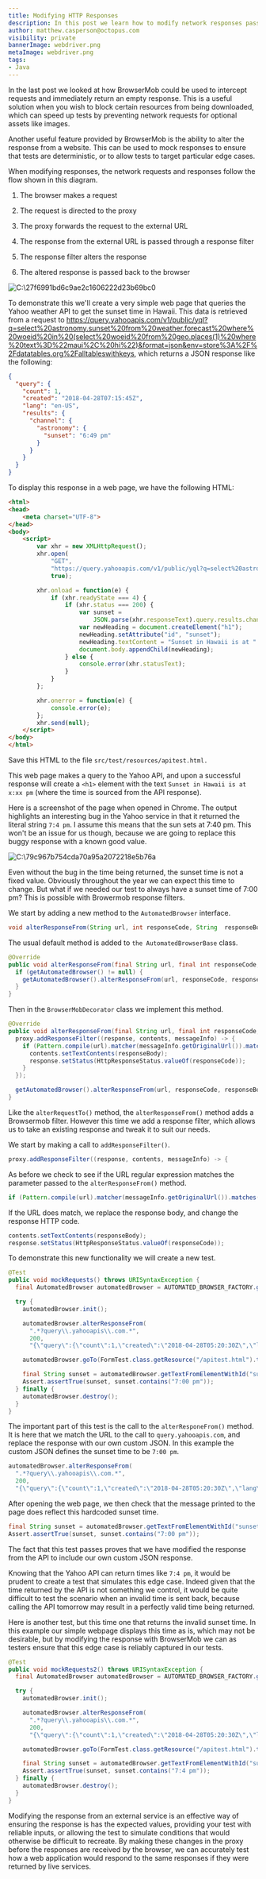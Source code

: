```yaml
---
title: Modifying HTTP Responses
description: In this post we learn how to modify network responses passed through BrowserStack.
author: matthew.casperson@octopus.com
visibility: private
bannerImage: webdriver.png
metaImage: webdriver.png
tags:
- Java
---
```


In the last post we looked at how BrowserMob could be used to intercept requests and immediately return an empty response. This is a useful solution when you wish to block certain resources from being downloaded, which can speed up tests by preventing network requests for optional assets like images.

Another useful feature provided by BrowserMob is the ability to alter the response from a website. This can be used to mock responses to ensure that tests are deterministic, or to allow tests to target particular edge cases.

When modifying responses, the network requests and responses follow the flow shown in this diagram.

1.  The browser makes a request

2.  The request is directed to the proxy

3.  The proxy forwards the request to the external URL

4.  The response from the external URL is passed through a response filter

5.  The response filter alters the response

6.  The altered response is passed back to the browser

![C:\27f6991bd6c9ae2c1606222d23b69bc0](./image1.png "width=500")

To demonstrate this we'll create a very simple web page that queries the Yahoo weather API to get the sunset time in Hawaii. This data is retrieved from a request to
<https://query.yahooapis.com/v1/public/yql?q=select%20astronomy.sunset%20from%20weather.forecast%20where%20woeid%20in%20(select%20woeid%20from%20geo.places(1)%20where%20text%3D%22maui%2C%20hi%22)&format=json&env=store%3A%2F%2Fdatatables.org%2Falltableswithkeys>, which returns a JSON response like the following:

```json
{
  "query": {
    "count": 1,
    "created": "2018-04-28T07:15:45Z",
    "lang": "en-US",
    "results": {
      "channel": {
        "astronomy": {
          "sunset": "6:49 pm"
        }
      }
    }
  }
}
```

To display this response in a web page, we have the following HTML:

```html
<html>
<head>
    <meta charset="UTF-8">
</head>
<body>
    <script>
        var xhr = new XMLHttpRequest();
        xhr.open(
            "GET",
            "https://query.yahooapis.com/v1/public/yql?q=select%20astronomy.sunset%20from%20weather.forecast%20where%20woeid%20in%20(select%20woeid%20from%20geo.places(1)%20where%20text%3D%22maui%2C%20hi%22)&format=json&env=store%3A%2F%2Fdatatables.org%2Falltableswithkeys",
            true);

        xhr.onload = function(e) {
            if (xhr.readyState === 4) {
                if (xhr.status === 200) {
                    var sunset =
                        JSON.parse(xhr.responseText).query.results.channel.astronomy.sunset;
                    var newHeading = document.createElement("h1");
                    newHeading.setAttribute("id", "sunset");
                    newHeading.textContent = "Sunset in Hawaii is at " + sunset;
                    document.body.appendChild(newHeading);
                } else {
                    console.error(xhr.statusText);
                }
            }
        };

        xhr.onerror = function(e) {
            console.error(e);
        };
        xhr.send(null);
    </script>
</body>
</html>
```

Save this HTML to the file `src/test/resources/apitest.html.`

This web page makes a query to the Yahoo API, and upon a successful response will create a `<h1>` element with the text `Sunset in Hawaii is at x:xx pm` (where the time is sourced from the API response).

Here is a screenshot of the page when opened in Chrome. The output highlights an interesting bug in the Yahoo service in that it returned the literal string `7:4 pm`. I assume this means that the sun sets at 7:40 pm. This won't be an issue for us though, because we are going to replace this buggy response with a known good value.

![C:\79c967b754cda70a95a2072218e5b76a](./image2.png "width=500")

Even without the bug in the time being returned, the sunset time is not a fixed value. Obviously throughout the year we can expect this time to change. But what if we needed our test to always have a sunset time of 7:00 pm? This is possible with Browermob response filters.

We start by adding a new method to the `AutomatedBrowser` interface.

```java
void alterResponseFrom(String url, int responseCode, String  responseBody);
```

The usual default method is added to `the AutomatedBrowserBase` class.

```java
@Override
public void alterResponseFrom(final String url, final int responseCode, final String responseBody) {
  if (getAutomatedBrowser() != null) {
    getAutomatedBrowser().alterResponseFrom(url, responseCode, responseBody);
  }
}
```

Then in the `BrowserMobDecorator` class we implement this method.

```java
@Override
public void alterResponseFrom(final String url, final int responseCode, final String responseBody) {
  proxy.addResponseFilter((response, contents, messageInfo) -> {
    if (Pattern.compile(url).matcher(messageInfo.getOriginalUrl()).matches()) {
      contents.setTextContents(responseBody);
      response.setStatus(HttpResponseStatus.valueOf(responseCode));
    }
  });

  getAutomatedBrowser().alterResponseFrom(url, responseCode, responseBody);
}
```

Like the `alterRequestTo()` method, the `alterResponseFrom()` method adds a Browsermob filter. However this time we add a response filter, which allows us to take an existing response and tweak it to suit our needs.

We start by making a call to `addResponseFilter()`.

```java
proxy.addResponseFilter((response, contents, messageInfo) -> {
```

As before we check to see if the URL regular expression matches the
parameter passed to the `alterResponseFrom()` method.

```java
if (Pattern.compile(url).matcher(messageInfo.getOriginalUrl()).matches()) {
```

If the URL does match, we replace the response body, and change the response HTTP code.

```java
contents.setTextContents(responseBody);
response.setStatus(HttpResponseStatus.valueOf(responseCode));
```

To demonstrate this new functionality we will create a new test.

```java
@Test
public void mockRequests() throws URISyntaxException {
  final AutomatedBrowser automatedBrowser = AUTOMATED_BROWSER_FACTORY.getAutomatedBrowser("Firefox");

  try {
    automatedBrowser.init();

    automatedBrowser.alterResponseFrom(
      ".*?query\\.yahooapis\\.com.*",
      200,
      "{\"query\":{\"count\":1,\"created\":\"2018-04-28T05:20:30Z\",\"lang\":\"en-US\",\"results\":{\"channel\":{\"astronomy\":{\"sunset\":\"7:00 pm\"}}}}}");

    automatedBrowser.goTo(FormTest.class.getResource("/apitest.html").toURI().toString());

    final String sunset = automatedBrowser.getTextFromElementWithId("sunset", 60);
    Assert.assertTrue(sunset, sunset.contains("7:00 pm"));
  } finally {
    automatedBrowser.destroy();
  }
}
```

The important part of this test is the call to the `alterResponeFrom()` method. It is here that we match the URL to the call to `query.yahooapis.com`, and replace the response with our own custom JSON. In this example the custom JSON defines the sunset time to be `7:00 pm`.

```java
automatedBrowser.alterResponseFrom(
  ".*?query\\.yahooapis\\.com.*",
  200,
  "{\"query\":{\"count\":1,\"created\":\"2018-04-28T05:20:30Z\",\"lang\":\"en-US\",\"results\":{\"channel\":{\"astronomy\":{\"sunset\":\"7:00 pm\"}}}}}");
```

After opening the web page, we then check that the message printed to the page does reflect this hardcoded sunset time.

```java
final String sunset = automatedBrowser.getTextFromElementWithId("sunset", 60);
Assert.assertTrue(sunset, sunset.contains("7:00 pm"));
```

The fact that this test passes proves that we have modified the response from the API to include our own custom JSON response.

Knowing that the Yahoo API can return times like `7:4 pm`, it would be prudent to create a test that simulates this edge case. Indeed given that the time returned by the API is not something we control, it would be quite difficult to test the scenario when an invalid time is sent back, because calling the API tomorrow may result in a perfectly valid time being returned.

Here is another test, but this time one that returns the invalid sunset time. In this example our simple webpage displays this time as is, which may not be desirable, but by modifying the response with BrowserMob we can as testers ensure that this edge case is reliably captured in our tests.

```java
@Test
public void mockRequests2() throws URISyntaxException {
  final AutomatedBrowser automatedBrowser = AUTOMATED_BROWSER_FACTORY.getAutomatedBrowser("Firefox");

  try {
    automatedBrowser.init();

    automatedBrowser.alterResponseFrom(
      ".*?query\\.yahooapis\\.com.*",
      200,
      "{\"query\":{\"count\":1,\"created\":\"2018-04-28T05:20:30Z\",\"lang\":\"en-US\",\"results\":{\"channel\":{\"astronomy\":{\"sunset\":\"7:4 pm\"}}}}}");

    automatedBrowser.goTo(FormTest.class.getResource("/apitest.html").toURI().toString());

    final String sunset = automatedBrowser.getTextFromElementWithId("sunset", 60);
    Assert.assertTrue(sunset, sunset.contains("7:4 pm"));
  } finally {
    automatedBrowser.destroy();
  }
}
```

Modifying the response from an external service is an effective way of ensuring the response is has the expected values, providing your test with reliable inputs, or allowing the test to simulate conditions that would otherwise be difficult to recreate. By making these changes in the proxy before the responses are received by the browser, we can accurately test how a web application would respond to the same responses if they were returned by live services.

